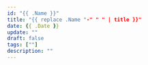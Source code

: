 ```yaml
---
id: "{{ .Name }}"
title: "{{ replace .Name "-" " " | title }}"
date: {{ .Date }}
update: ""
draft: false
tags: [""]
description: ""
---
```

